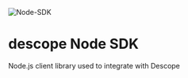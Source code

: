 ![Node-SDK](https://github.com/descope/node-sdk/actions/workflows/ci.yml/badge.svg)

# descope Node SDK

Node.js client library used to integrate with Descope
